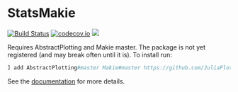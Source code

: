 # StatsMakie

[![Build Status](https://travis-ci.org/JuliaPlots/StatsMakie.jl.svg?branch=master)](https://travis-ci.org/JuliaPlots/StatsMakie.jl)
[![codecov.io](http://codecov.io/github/JuliaPlots/StatsMakie.jl/coverage.svg?branch=master)](http://codecov.io/github/JuliaPlots/StatsMakie.jl?branch=master)
[![](https://img.shields.io/badge/docs-latest-blue.svg)](http://juliaplots.org/StatsMakie.jl/latest)

Requires AbstractPlotting and Makie master. The package is not yet registered (and may break often until it is). To install run:

```julia
] add AbstractPlotting#master Makie#master https://github.com/JuliaPlots/StatsMakie.jl.git
```

See the [documentation](http://juliaplots.org/StatsMakie.jl/latest) for more details.
